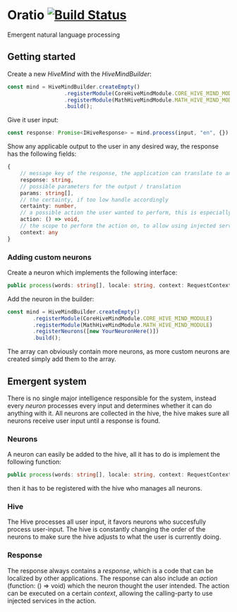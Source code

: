 # Oratio [![Build Status](https://travis-ci.org/OFTechLabs/oratio.svg?branch=master)](https://travis-ci.org/OFTechLabs/oratio)

Emergent natural language processing

## Getting started

Create a new _HiveMind_ with the _HiveMindBuilder_:

```typescript
const mind = HiveMindBuilder.createEmpty()
                  .registerModule(CoreHiveMindModule.CORE_HIVE_MIND_MODULE)
                  .registerModule(MathHiveMindModule.MATH_HIVE_MIND_MODULE)
                  .build();
```

Give it user input:

```typescript
const response: Promise<IHiveResponse> = mind.process(input, "en", {})
```

Show any applicable output to the user in any desired way, the response has the following fields:

```typescript
{
    // message key of the response, the application can translate to any language
    response: string,
    // possible parameters for the output / translation
    params: string[],
    // the certainty, if too low handle accordingly
    certainty: number,
    // a possible action the user wanted to perform, this is especially useful for application specific neurons
    action: () => void,
    // the scope to perform the action on, to allow using injected services in the action
    context: any
}
```

### Adding custom neurons

Create a neuron which implements the following interface:

```typescript
public process(words: string[], locale: string, context: RequestContext): Promise<INeuronResponse>
```

Add the neuron in the builder:

```typescript
const mind = HiveMindBuilder.createEmpty()
        .registerModule(CoreHiveMindModule.CORE_HIVE_MIND_MODULE)
        .registerModule(MathHiveMindModule.MATH_HIVE_MIND_MODULE)
        .registerNeurons([new YourNeuronHere()])
        .build();
```

The array can obviously contain more neurons, as more custom neurons are created simply add them to the array.

## Emergent system

There is no single major intelligence responsible for the system, instead every _neuron_ processes every input and determines whether it can do anything with it. All neurons are collected in the hive, the hive makes sure all neurons receive user input until a response is found. 

### Neurons

A neuron can easily be added to the hive, all it has to do is implement the following function:

```typescript
public process(words: string[], locale: string, context: RequestContext): Promise<INeuronResponse>
```

then it has to be registered with the hive who manages all neurons.

### Hive

The Hive processes all user input, it favors neurons who succesfully process user-input. The hive is constantly changing the order of the neurons to make sure the hive adjusts to what the user is currently doing.

### Response

The response always contains a _response_, which is a code that can be localized by other applications. The response can also include an _action_ (function: () => void)  which the neuron thought the user intended. The action can be executed on a certain _context_, allowing the calling-party to use injected services in the action.
